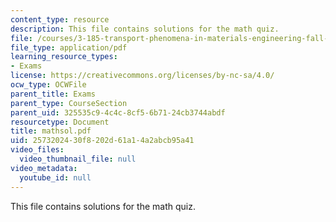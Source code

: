 ```yaml
---
content_type: resource
description: This file contains solutions for the math quiz.
file: /courses/3-185-transport-phenomena-in-materials-engineering-fall-2003/2573202430f8202d61a14a2abcb95a41_mathsol.pdf
file_type: application/pdf
learning_resource_types:
- Exams
license: https://creativecommons.org/licenses/by-nc-sa/4.0/
ocw_type: OCWFile
parent_title: Exams
parent_type: CourseSection
parent_uid: 325535c9-4c4c-8cf5-6b71-24cb3744abdf
resourcetype: Document
title: mathsol.pdf
uid: 25732024-30f8-202d-61a1-4a2abcb95a41
video_files:
  video_thumbnail_file: null
video_metadata:
  youtube_id: null
---
```

This file contains solutions for the math quiz.